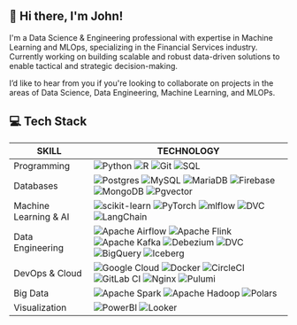 ## 👋 Hi there, I'm John!
I'm a Data Science & Engineering professional with expertise in Machine Learning and MLOps, specializing in the Financial Services industry. Currently working on building scalable and robust data-driven solutions to enable tactical and strategic decision-making.

I’d like to hear from you if you're looking to collaborate on projects in the areas of Data Science, Data Engineering, Machine Learning, and MLOPs.

## 💻 Tech Stack
**SKILL** | **TECHNOLOGY**
--- | ---
Programming | ![Python](https://img.shields.io/badge/python-3670A0?style=flat&logo=python&logoColor=ffdd54) ![R](https://img.shields.io/badge/r-%23276DC3.svg?style=flat&logo=r&logoColor=white) ![Git](https://img.shields.io/badge/git-%23F05033.svg?style=flat&logo=git&logoColor=white) ![SQL](https://img.shields.io/badge/-SQL-4479A1?style=flat&logo=sql&logoColor=white)
Databases | ![Postgres](https://img.shields.io/badge/postgres-%23316192.svg?style=flat&logo=postgresql&logoColor=white) ![MySQL](https://img.shields.io/badge/mysql-4479A1.svg?style=flat&logo=mysql&logoColor=white) ![MariaDB](https://img.shields.io/badge/MariaDB-003545?style=flat&logo=mariadb&logoColor=white) ![Firebase](https://img.shields.io/badge/firebase-%23039BE5.svg?style=flat&logo=firebase) ![MongoDB](https://img.shields.io/badge/MongoDB-%234ea94b.svg?style=flat&logo=mongodb&logoColor=white) ![Pgvector](https://img.shields.io/badge/pgvector-%23316192.svg?style=flat&logo=postgresql&logoColor=white)
Machine Learning & AI | ![scikit-learn](https://img.shields.io/badge/scikit--learn-%23F7931E.svg?style=flat&logo=scikit-learn&logoColor=white) ![PyTorch](https://img.shields.io/badge/PyTorch-%23EE4C2C.svg?style=flat&logo=PyTorch&logoColor=white) ![mlflow](https://img.shields.io/badge/mlflow-%23d9ead3.svg?style=flat&logo=numpy&logoColor=blue) ![DVC](https://img.shields.io/badge/DVC-%230081CB.svg?style=flat&logo=datadog&logoColor=white) ![LangChain](https://img.shields.io/badge/LangChain-%23FFD43B.svg?style=flat&logo=python&logoColor=white)
Data Engineering | ![Apache Airflow](https://img.shields.io/badge/Apache%20Airflow-017CEE?style=flat&logo=Apache%20Airflow&logoColor=white) ![Apache Flink](https://img.shields.io/badge/Apache%20Flink-E6526F?style=flat&logo=Apache%20Flink&logoColor=white) ![Apache Kafka](https://img.shields.io/badge/Apache%20Kafka-000?style=flat&logo=apachekafka) ![Debezium](https://img.shields.io/badge/Debezium-FF0000?style=flat&logo=apachekafka) ![DVC](https://img.shields.io/badge/DVC-%230081CB.svg?style=flat&logo=datadog&logoColor=white) ![BigQuery](https://img.shields.io/badge/BigQuery-%234285F4.svg?style=flat&logo=google-cloud&logoColor=white) ![Iceberg](https://img.shields.io/badge/Iceberg-%2300CCFF.svg?style=flat&logo=apacheiceberg&logoColor=white)
DevOps & Cloud | ![Google Cloud](https://img.shields.io/badge/GoogleCloud-%234285F4.svg?style=flat&logo=google-cloud&logoColor=white) ![Docker](https://img.shields.io/badge/docker-%230db7ed.svg?style=flat&logo=docker&logoColor=white) ![CircleCI](https://img.shields.io/badge/circle%20ci-%23161616.svg?style=flat&logo=circleci&logoColor=white) ![GitLab CI](https://img.shields.io/badge/gitlab%20ci-%23181717.svg?style=flat&logo=gitlab&logoColor=white) ![Nginx](https://img.shields.io/badge/nginx-%23009639.svg?style=flat&logo=nginx&logoColor=white) ![Pulumi](https://img.shields.io/badge/-Pulumi-8A3391?style=flat&logo=pulumi&logoColor=white)
Big Data | ![Apache Spark](https://img.shields.io/badge/Apache%20Spark-FDEE21?style=flat&logo=apachespark&logoColor=black) ![Apache Hadoop](https://img.shields.io/badge/Apache%20Hadoop-66CCFF?style=flat&logo=apachehadoop&logoColor=black) ![Polars](https://img.shields.io/badge/Polars-CD792C?logo=polars&logoColor=fff)
Visualization | ![PowerBI](https://img.shields.io/badge/PowerBI-%23F2C811.svg?style=flat&logo=PowerBI&logoColor=white) ![Looker](https://img.shields.io/badge/Looker-%2300adef.svg?style=flat&logo=Looker&logoColor=white)


<!--
## 🔝 Top Contributed Repo
![](https://github-contributor-stats.vercel.app/api?username=john-mwangi&limit=5&theme=tokyonight&combine_all_yearly_contributions=true)

[![John's GitHub stats](https://github-readme-stats.vercel.app/api?username=john-mwangi&show_icons=true&theme=tokyonight)](https://github.com/anuraghazra/github-readme-stats)

## 🏆 GitHub Trophies
![](https://github-profile-trophy.vercel.app/?username=john-mwangi&theme=tokyonight&no-frame=true&no-bg=true&margin-w=4)

[![](https://visitcount.itsvg.in/api?id=john-mwangi&icon=0&color=1)](https://visitcount.itsvg.in)

-->
